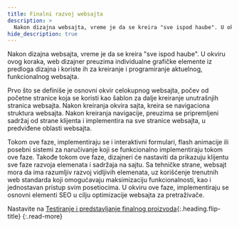 ```yaml
---
title: Finalni razvoj websajta
description: >
  Nakon dizajna websajta, vreme je da se kreira "sve ispod haube". U okviru ovog koraka, web dizajner preuzima individualne grafičke elemente iz predloga dizajna...
hide_description: true
---
```


Nakon dizajna websajta, vreme je da se kreira "sve ispod haube". U okviru ovog koraka, web dizajner preuzima individualne grafičke elemente iz predloga dizajna i koriste ih za kreiranje i programiranje aktuelnog, funkcionalnog websajta.

Prvo što se definiše je osnovni okvir celokupnog websajta, počev od početne stranice koja se koristi kao šablon za dalje kreiranje unutrašnjih stranica websajta. Nakon kreiranja okvira sajta, kreira se navigaciona struktura websajta. Nakon kreiranja navigacije, preuzima se pripremljeni sadržaj od strane klijenta i implementira na sve stranice websajta, u predviđene oblasti websajta.

Tokom ove faze, implementiraju se i interaktivni formulari, flash animacije ili posebni sistemi za naručivanje koji se funkcionalno implementiraju tokom ove faze.
Takođe tokom ove faze, dizajneri će nastaviti da prikazuju klijentu sve faze razvoja elemenata i sadržaja na sajtu.
Sa tehničke strane, websajt mora da ima razumljiv razvoj vidljivih elemenata, uz korišćenje trenutnih web standarda koji omogućavaju maksimizaciju funkcionalnosti, kao i jednostavan pristup svim posetiocima.
U okviru ove faze, implementiraju se osnovni elementi SEO u cilju optimizacije websajta za pretraživače.

Nastavite na [Testiranje i predstavljanje finalnog proizvoda](testiranje-i-predstavljanje-finalnog-proizvoda.md){:.heading.flip-title}
{:.read-more}

